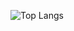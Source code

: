 ![Top Langs](https://github-readme-stats.vercel.app/api/top-langs/?username=sidharthify&layout=compact&theme=catppuccin_macchiato)
